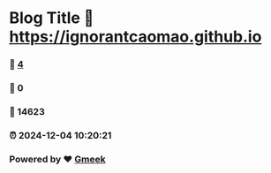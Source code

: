 # Blog Title :link: https://ignorantcaomao.github.io 
### :page_facing_up: [4](https://ignorantcaomao.github.io/tag.html) 
### :speech_balloon: 0 
### :hibiscus: 14623 
### :alarm_clock: 2024-12-04 10:20:21 
### Powered by :heart: [Gmeek](https://github.com/Meekdai/Gmeek)
